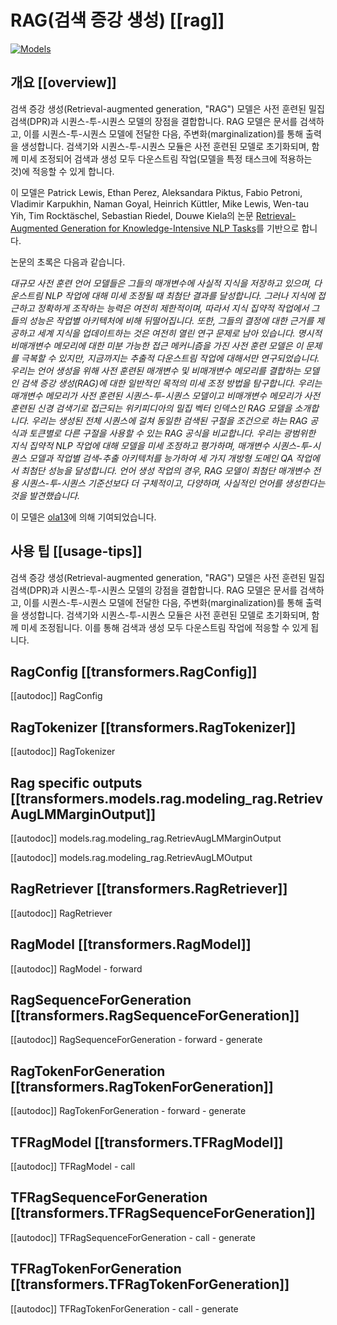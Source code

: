 <!--Copyright 2020 The HuggingFace Team. All rights reserved.

Licensed under the Apache License, Version 2.0 (the "License"); you may not use this file except in compliance with
the License. You may obtain a copy of the License at

http://www.apache.org/licenses/LICENSE-2.0

Unless required by applicable law or agreed to in writing, software distributed under the License is distributed on
an "AS IS" BASIS, WITHOUT WARRANTIES OR CONDITIONS OF ANY KIND, either express or implied. See the License for the
specific language governing permissions and limitations under the License.

⚠️ Note that this file is in Markdown but contain specific syntax for our doc-builder (similar to MDX) that may not be
rendered properly in your Markdown viewer.

-->

# RAG(검색 증강 생성) [[rag]]

<div class="flex flex-wrap space-x-1">
<a href="https://huggingface.co/models?filter=rag">
<img alt="Models" src="https://img.shields.io/badge/All_model_pages-rag-blueviolet">
</a>
</div>

## 개요 [[overview]]

검색 증강 생성(Retrieval-augmented generation, "RAG") 모델은 사전 훈련된 밀집 검색(DPR)과 시퀀스-투-시퀀스 모델의 장점을 결합합니다. RAG 모델은 문서를 검색하고, 이를 시퀀스-투-시퀀스 모델에 전달한 다음, 주변화(marginalization)를 통해 출력을 생성합니다. 검색기와 시퀀스-투-시퀀스 모듈은 사전 훈련된 모델로 초기화되며, 함께 미세 조정되어 검색과 생성 모두 다운스트림 작업(모델을 특정 태스크에 적용하는 것)에 적응할 수 있게 합니다.

이 모델은 Patrick Lewis, Ethan Perez, Aleksandara Piktus, Fabio Petroni, Vladimir Karpukhin, Naman Goyal, Heinrich Küttler, Mike Lewis, Wen-tau Yih, Tim Rocktäschel, Sebastian Riedel, Douwe Kiela의 논문 [Retrieval-Augmented Generation for Knowledge-Intensive NLP Tasks](https://arxiv.org/abs/2005.11401)를 기반으로 합니다.

논문의 초록은 다음과 같습니다.

*대규모 사전 훈련 언어 모델들은 그들의 매개변수에 사실적 지식을 저장하고 있으며, 다운스트림 NLP 작업에 대해 미세 조정될 때 최첨단 결과를 달성합니다. 그러나 지식에 접근하고 정확하게 조작하는 능력은 여전히 제한적이며, 따라서 지식 집약적 작업에서 그들의 성능은 작업별 아키텍처에 비해 뒤떨어집니다. 또한, 그들의 결정에 대한 근거를 제공하고 세계 지식을 업데이트하는 것은 여전히 열린 연구 문제로 남아 있습니다. 명시적 비매개변수 메모리에 대한 미분 가능한 접근 메커니즘을 가진 사전 훈련 모델은 이 문제를 극복할 수 있지만, 지금까지는 추출적 다운스트림 작업에 대해서만 연구되었습니다. 우리는 언어 생성을 위해 사전 훈련된 매개변수 및 비매개변수 메모리를 결합하는 모델인 검색 증강 생성(RAG)에 대한 일반적인 목적의 미세 조정 방법을 탐구합니다. 우리는 매개변수 메모리가 사전 훈련된 시퀀스-투-시퀀스 모델이고 비매개변수 메모리가 사전 훈련된 신경 검색기로 접근되는 위키피디아의 밀집 벡터 인덱스인 RAG 모델을 소개합니다. 우리는 생성된 전체 시퀀스에 걸쳐 동일한 검색된 구절을 조건으로 하는 RAG 공식과 토큰별로 다른 구절을 사용할 수 있는 RAG 공식을 비교합니다. 우리는 광범위한 지식 집약적 NLP 작업에 대해 모델을 미세 조정하고 평가하며, 매개변수 시퀀스-투-시퀀스 모델과 작업별 검색-추출 아키텍처를 능가하여 세 가지 개방형 도메인 QA 작업에서 최첨단 성능을 달성합니다. 언어 생성 작업의 경우, RAG 모델이 최첨단 매개변수 전용 시퀀스-투-시퀀스 기준선보다 더 구체적이고, 다양하며, 사실적인 언어를 생성한다는 것을 발견했습니다.*

이 모델은 [ola13](https://huggingface.co/ola13)에 의해 기여되었습니다.

## 사용 팁 [[usage-tips]]

검색 증강 생성(Retrieval-augmented generation, "RAG") 모델은 사전 훈련된 밀집 검색(DPR)과 시퀀스-투-시퀀스 모델의 강점을 결합합니다. RAG 모델은 문서를 검색하고, 이를 시퀀스-투-시퀀스 모델에 전달한 다음, 주변화(marginalization)를 통해 출력을 생성합니다. 검색기와 시퀀스-투-시퀀스 모듈은 사전 훈련된 모델로 초기화되며, 함께 미세 조정됩니다. 이를 통해 검색과 생성 모두 다운스트림 작업에 적응할 수 있게 됩니다.

## RagConfig [[transformers.RagConfig]]

[[autodoc]] RagConfig

## RagTokenizer [[transformers.RagTokenizer]]

[[autodoc]] RagTokenizer

## Rag specific outputs [[transformers.models.rag.modeling_rag.RetrievAugLMMarginOutput]]

[[autodoc]] models.rag.modeling_rag.RetrievAugLMMarginOutput

[[autodoc]] models.rag.modeling_rag.RetrievAugLMOutput

## RagRetriever [[transformers.RagRetriever]]

[[autodoc]] RagRetriever

<frameworkcontent>
<pt>

## RagModel [[transformers.RagModel]]

[[autodoc]] RagModel
    - forward

## RagSequenceForGeneration [[transformers.RagSequenceForGeneration]]

[[autodoc]] RagSequenceForGeneration
    - forward
    - generate

## RagTokenForGeneration [[transformers.RagTokenForGeneration]]

[[autodoc]] RagTokenForGeneration
    - forward
    - generate

</pt>
<tf>

## TFRagModel [[transformers.TFRagModel]]

[[autodoc]] TFRagModel
    - call

## TFRagSequenceForGeneration [[transformers.TFRagSequenceForGeneration]]

[[autodoc]] TFRagSequenceForGeneration
    - call
    - generate

## TFRagTokenForGeneration [[transformers.TFRagTokenForGeneration]]

[[autodoc]] TFRagTokenForGeneration
    - call
    - generate

</tf>
</frameworkcontent>
